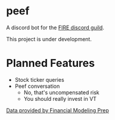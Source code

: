 # peef

A discord bot for the [FIRE discord guild](https://discord.gg/SYE2JCzsES).

This project is under development.

# Planned Features

- Stock ticker queries
- Peef conversation
  - No, that's uncompensated risk
  - You should really invest in VT

[Data provided by Financial Modeling Prep](https://financialmodelingprep.com/developer/docs/)